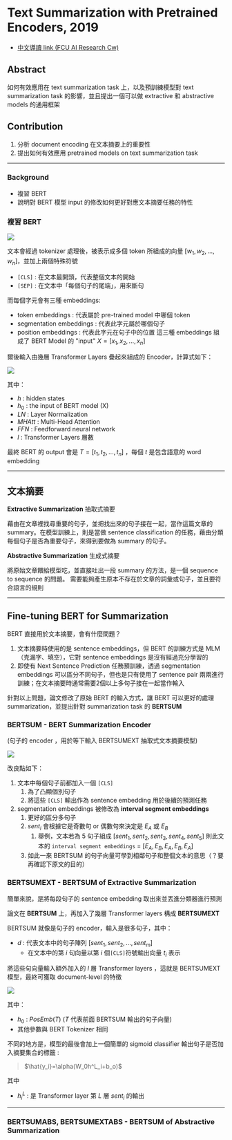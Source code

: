 # Text Summarization with Pretrained Encoders, 2019

- [中文導讀 link (FCU AI Research Cw)](https://fcuai.tw/2021/06/07/text-summarization-with-pretrained-encoders%ef%bc%9a%e5%a6%82%e4%bd%95%e5%b0%87-bert-%e6%87%89%e7%94%a8%e5%9c%a8-text-summarization-task-%e4%b8%8a/)

## Abstract
如何有效應用在 text summarization task 上，以及預訓練模型對 text summarization task 的影響，並且提出一個可以做 extractive 和 abstractive models 的通用框架


## Contribution
1. 分析 document encoding 在文本摘要上的重要性
2. 提出如何有效應用 pretrained models on text summarization task

---

### Background

- 複習 BERT
- 說明對 BERT 模型 input 的修改如何更好對應文本摘要任務的特性

### 複習 BERT
![](https://i.imgur.com/xOJ94YL.png)

文本會經過 tokenizer 處理後，被表示成多個 token 所組成的向量 $[w_1, w_2,...,w_n]$，並加上兩個特殊符號
- `[CLS]` : 在文本最開頭，代表整個文本的開始
- `[SEP]` : 在文本中「每個句子的尾端」，用來斷句

而每個字元會有三種 embeddings:
- token embeddings : 代表屬於 pre-trained model 中哪個 token
- segmentation embeddings : 代表此字元屬於哪個句子
- position embeddings : 代表此字元在句子中的位置
這三種 embeddings 組成了 BERT Model 的 "input" $X=[x_1,x_2,...,x_n]$

爾後輸入由幾層 Transformer Layers 疊起來組成的 Encoder，計算式如下：

![](https://i.imgur.com/hjAy7gG.png)

其中：
- $h$ : hidden states
- $h_0$ : the input of BERT model (X)
- $LN$ : Layer Normalization
- $MHAtt$ : Multi-Head Attention
- $FFN$ : Feedforward neural network
- $l$ : Transformer Layers 層數

最終 BERT 的 output 會是 $T = [t_1, t_2,..., t_n]$ ，每個 $t$ 是包含語意的 word embedding

---

## 文本摘要 

**Extractive Summarization** 抽取式摘要

藉由在文章裡找尋重要的句子，並把找出來的句子接在一起，當作這篇文章的 summary。在模型訓練上，則是當做 sentence classification 的任務，藉由分類每個句子是否為重要句子，來得到要做為 summary 的句子。

**Abstractive Summarization** 生成式摘要

將原始文章餵給模型吃，並直接吐出一段 summary 的方法，是一個 sequence to sequence 的問題。
需要能夠產生原本不存在於文章的詞彙或句子，並且要符合語言的規則

---

## Fine-tuning BERT for Summarization

BERT 直接用於文本摘要，會有什麼問題？

1. 文本摘要時使用的是 sentence embeddings，但 BERT 的訓練方式是 MLM（克漏字、填空），它對 sentence embeddings 是沒有經過充分學習的
2. 即使有 Next Sentence Prediction 任務預訓練，透過 segmentation embeddings 可以區分不同句子，但也是只有使用了 sentence pair 兩兩進行訓練；在文本摘要時通常需要2個以上多句子接在一起當作輸入

針對以上問題，論文修改了原始 BERT 的輸入方式，讓 BERT 可以更好的處理 summarization，並提出針對 summarization task 的 **BERTSUM** 

### BERTSUM - BERT Summarization Encoder
(句子的 encoder ，用於等下輸入 BERTSUMEXT 抽取式文本摘要模型)

![](https://i.imgur.com/trrRNfP.png)

改良點如下：
1. 文本中每個句子前都加入一個 `[CLS]`
   1. 為了凸顯個別句子
   2. 將這些 `[CLS]` 輸出作為 sentence embedding 用於後續的預測任務
2. segmentation embeddings 被修改為 **interval segment embeddings** 
   1. 更好的區分多句子
   2. $sent_i$ 會根據它是奇數句 or 偶數句來決定是 $E_A$ 或 $E_B$ 
      1. 舉例，文本若為 5 句子組成 $[sent_1, sent_2, sent_3, sent_4, sent_5]$ 則此文本的 `interval segment embeddings` = $[E_A, E_B, E_A, E_B, E_A]$
   3. 如此一來 BERTSUM 的句子向量可學到相鄰句子和整個文本的意思（？要再確認下原文的目的）

### BERTSUMEXT - BERTSUM of Extractive Summarization
簡單來說，是將每段句子的 sentence embedding 取出來並丟進分類器進行預測

論文在 **BERTSUM** 上，再加入了幾層 Transformer layers 構成 **BERTSUMEXT**

BERTSUM 就像是句子的 encoder，輸入是很多句子，其中：
- $d$ : 代表文本中的句子陣列 $[sent_1,sent_2,...,sent_m]$
  - 在文本中的第 $i$ 句向量以第 $i$ 個`[CLS]`符號輸出向量 $t_i$ 表示

將這些句向量輸入額外加入的 $l$ 層 Transformer layers ，這就是 BERTSUMEXT 模型，最終可獲取 document-level 的特徵

![](https://i.imgur.com/hjAy7gG.png)

其中：
- $h_0$ : $PosEmb(T)$ ($T$ 代表前面 BERTSUM 輸出的句子向量)
- 其他參數與 BERT Tokenizer 相同

不同的地方是，模型的最後會加上一個簡單的 sigmoid classifier 輸出句子是否加入摘要集合的標籤 : 

> $\hat{y_i}=\alpha(W_0h^L_i+b_o)$

其中
- $h^L_i$ : 是 Transformer layer 第 $L$ 層 $sent_i$ 的輸出

---

### BERTSUMABS, BERTSUMEXTABS - BERTSUM of Abstractive Summarization



